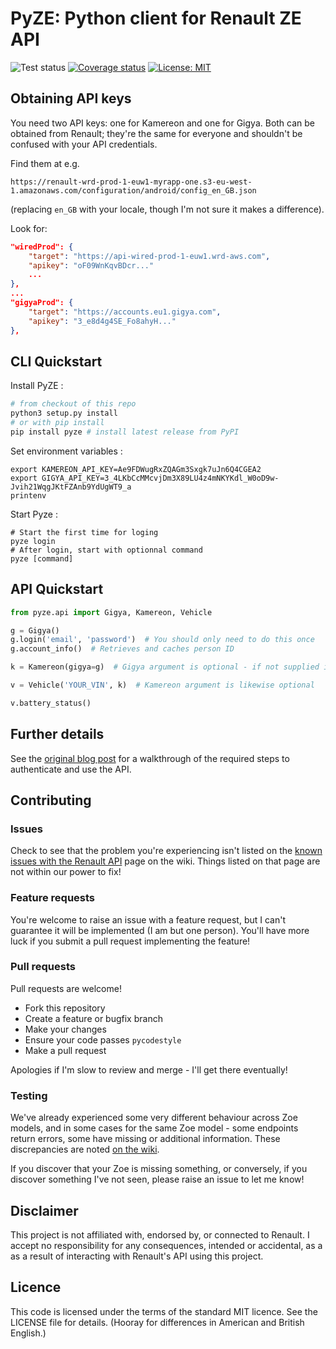 # PyZE: Python client for Renault ZE API

![Test status](https://github.com/jamesremuscat/pyze/workflows/Tests/badge.svg) [![Coverage status](https://coveralls.io/repos/github/jamesremuscat/pyze/badge.svg)](https://coveralls.io/github/jamesremuscat/pyze) [![License: MIT](https://img.shields.io/badge/License-MIT-yellow.svg)](https://opensource.org/licenses/MIT)

## Obtaining API keys

You need two API keys: one for Kamereon and one for Gigya. Both can be obtained
from Renault; they're the same for everyone and shouldn't be confused with
your API credentials.

Find them at e.g.

`https://renault-wrd-prod-1-euw1-myrapp-one.s3-eu-west-1.amazonaws.com/configuration/android/config_en_GB.json`

(replacing `en_GB` with your locale, though I'm not sure it makes a difference).

Look for:

```json
"wiredProd": {
    "target": "https://api-wired-prod-1-euw1.wrd-aws.com",
    "apikey": "oF09WnKqvBDcr..."
    ...
},
...
"gigyaProd": {
    "target": "https://accounts.eu1.gigya.com",
    "apikey": "3_e8d4g4SE_Fo8ahyH..."
},
```

## CLI Quickstart
Install PyZE :
```bash
# from checkout of this repo
python3 setup.py install 
# or with pip install
pip install pyze # install latest release from PyPI
```
Set environment variables :
```
export KAMEREON_API_KEY=Ae9FDWugRxZQAGm3Sxgk7uJn6Q4CGEA2
export GIGYA_API_KEY=3_4LKbCcMMcvjDm3X89LU4z4mNKYKdl_W0oD9w-Jvih21WqgJKtFZAnb9YdUgWT9_a
printenv
```
Start Pyze :
```
# Start the first time for loging
pyze login
# After login, start with optionnal command
pyze [command]
```

## API Quickstart

```python
from pyze.api import Gigya, Kamereon, Vehicle

g = Gigya()
g.login('email', 'password')  # You should only need to do this once
g.account_info()  # Retrieves and caches person ID

k = Kamereon(gigya=g)  # Gigya argument is optional - if not supplied it will create one

v = Vehicle('YOUR_VIN', k)  # Kamereon argument is likewise optional

v.battery_status()
```

## Further details

See the [original blog post](https://muscatoxblog.blogspot.com/2019/07/delving-into-renaults-new-api.html)
for a walkthrough of the required steps to authenticate and use the API.

## Contributing

### Issues

Check to see that the problem you're experiencing isn't listed on the
[known issues with the Renault API](https://github.com/jamesremuscat/pyze/wiki/Known-issues-with-the-Renault-API)
page on the wiki. Things listed on that page are not within our power to fix!

### Feature requests

You're welcome to raise an issue with a feature request, but I can't guarantee
it will be implemented (I am but one person). You'll have more luck if you
submit a pull request implementing the feature!

### Pull requests

Pull requests are welcome!

- Fork this repository
- Create a feature or bugfix branch
- Make your changes
- Ensure your code passes `pycodestyle`
- Make a pull request

Apologies if I'm slow to review and merge - I'll get there eventually!

### Testing

We've already experienced some very different behaviour across Zoe models,
and in some cases for the same Zoe model - some endpoints return errors, some
have missing or additional information. These discrepancies are noted
[on the wiki](https://github.com/jamesremuscat/pyze/wiki/Known-issues-with-the-Renault-API).

If you discover that your Zoe is missing something, or conversely, if you
discover something I've not seen, please raise an issue to let me know!

## Disclaimer

This project is not affiliated with, endorsed by, or connected to Renault. I
accept no responsibility for any consequences, intended or accidental, as a
as a result of interacting with Renault's API using this project.

## Licence

This code is licensed under the terms of the standard MIT licence. See the
LICENSE file for details. (Hooray for differences in American and British
English.)
